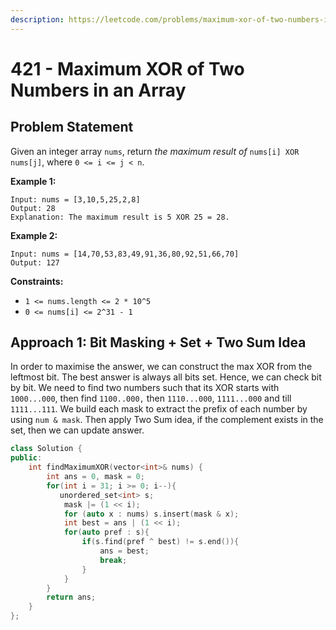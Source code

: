 ```yaml
---
description: https://leetcode.com/problems/maximum-xor-of-two-numbers-in-an-array/
---
```


# 421 - Maximum XOR of Two Numbers in an Array

## Problem Statement

Given an integer array `nums`, return _the maximum result of_ `nums[i] XOR nums[j]`, where `0 <= i <= j < n`.

**Example 1:**

```
Input: nums = [3,10,5,25,2,8]
Output: 28
Explanation: The maximum result is 5 XOR 25 = 28.
```

**Example 2:**

```
Input: nums = [14,70,53,83,49,91,36,80,92,51,66,70]
Output: 127 
```

**Constraints:**

* `1 <= nums.length <= 2 * 10^5`
* `0 <= nums[i] <= 2^31 - 1`

## Approach 1: Bit Masking + Set + Two Sum Idea

In order to maximise the answer, we can construct the max XOR from the leftmost bit. The best answer is always all bits set. Hence, we can check bit by bit. We need to find two numbers such that its XOR starts with `1000...000`, then find `1100..000,` then `1110...000`, `1111...000` and till `1111...111`. We build each mask to extract the prefix of each number by using `num & mask`. Then apply Two Sum idea, if the complement exists in the set, then we can update answer.

```cpp
class Solution {
public:
    int findMaximumXOR(vector<int>& nums) {
        int ans = 0, mask = 0;
        for(int i = 31; i >= 0; i--){
           unordered_set<int> s;
            mask |= (1 << i);
            for (auto x : nums) s.insert(mask & x);
            int best = ans | (1 << i);
            for(auto pref : s){
                if(s.find(pref ^ best) != s.end()){
                    ans = best;
                    break;
                }
            }
        }
        return ans;
    }
};
```
